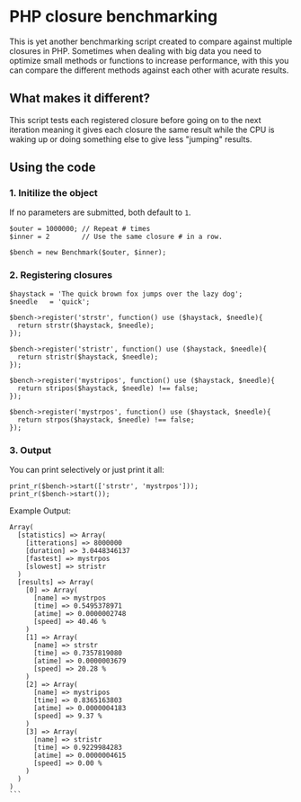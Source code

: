 # PHP closure benchmarking
This is yet another benchmarking script created to compare against multiple closures in PHP.
Sometimes when dealing with big data you need to optimize small methods or functions to increase performance, with this you can compare the different methods against each other with acurate results.

## What makes it different?
This script tests each registered closure before going on to the next iteration meaning it gives each closure the same result while the CPU is waking up or doing something else to give less "jumping" results.
## Using the code
### 1. Initilize the object
If no parameters are submitted, both default to `1`.
```
$outer = 1000000; // Repeat # times
$inner = 2        // Use the same closure # in a row.

$bench = new Benchmark($outer, $inner);
```
### 2. Registering closures
```
$haystack = 'The quick brown fox jumps over the lazy dog';
$needle   = 'quick';

$bench->register('strstr', function() use ($haystack, $needle){
  return strstr($haystack, $needle);
});

$bench->register('stristr', function() use ($haystack, $needle){
  return stristr($haystack, $needle);
});

$bench->register('mystripos', function() use ($haystack, $needle){
  return stripos($haystack, $needle) !== false;
});

$bench->register('mystrpos', function() use ($haystack, $needle){
  return strpos($haystack, $needle) !== false;
});
```
### 3. Output
You can print selectively or just print it all:
```
print_r($bench->start(['strstr', 'mystrpos']));
print_r($bench->start());
```
Example Output:
````
Array(
  [statistics] => Array(
    [itterations] => 8000000
    [duration] => 3.0448346137
    [fastest] => mystrpos
    [slowest] => stristr
  )
  [results] => Array(
    [0] => Array(
      [name] => mystrpos
      [time] => 0.5495378971
      [atime] => 0.0000002748
      [speed] => 40.46 %
    ) 
    [1] => Array(
      [name] => strstr
      [time] => 0.7357819080
      [atime] => 0.0000003679
      [speed] => 20.28 %
    ) 
    [2] => Array(
      [name] => mystripos
      [time] => 0.8365163803
      [atime] => 0.0000004183
      [speed] => 9.37 %
    ) 
    [3] => Array(
      [name] => stristr
      [time] => 0.9229984283
      [atime] => 0.0000004615
      [speed] => 0.00 %
    )
  )
)
```
